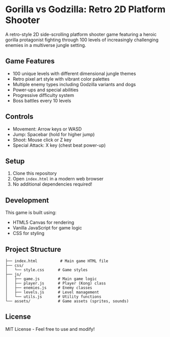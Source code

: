 # Gorilla vs Godzilla: Retro 2D Platform Shooter

A retro-style 2D side-scrolling platform shooter game featuring a heroic gorilla protagonist fighting through 100 levels of increasingly challenging enemies in a multiverse jungle setting.

## Game Features
- 100 unique levels with different dimensional jungle themes
- Retro pixel art style with vibrant color palettes
- Multiple enemy types including Godzilla variants and dogs
- Power-ups and special abilities
- Progressive difficulty system
- Boss battles every 10 levels

## Controls
- Movement: Arrow keys or WASD
- Jump: Spacebar (hold for higher jump)
- Shoot: Mouse click or Z key
- Special Attack: X key (chest beat power-up)

## Setup
1. Clone this repository
2. Open `index.html` in a modern web browser
3. No additional dependencies required!

## Development
This game is built using:
- HTML5 Canvas for rendering
- Vanilla JavaScript for game logic
- CSS for styling

## Project Structure
```
├── index.html          # Main game HTML file
├── css/
│   └── style.css      # Game styles
├── js/
│   ├── game.js        # Main game logic
│   ├── player.js      # Player (Kong) class
│   ├── enemies.js     # Enemy classes
│   ├── levels.js      # Level management
│   └── utils.js       # Utility functions
└── assets/            # Game assets (sprites, sounds)
```

## License
MIT License - Feel free to use and modify! 